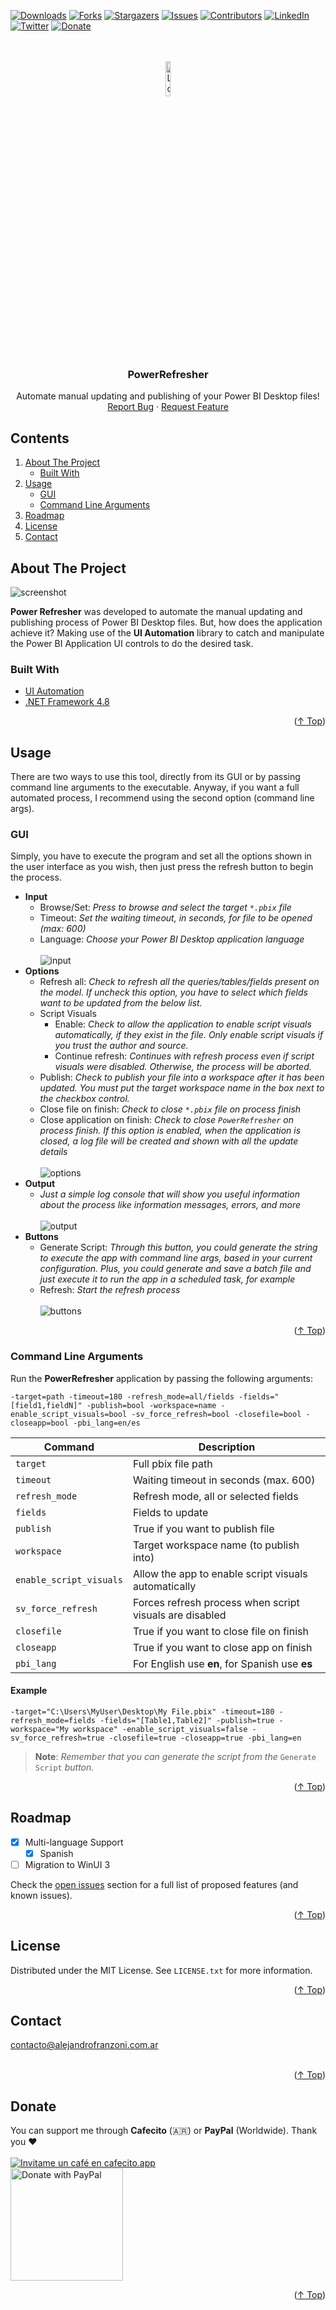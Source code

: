 <!-- markdownlint-disable MD033 MD041 -->

<div id="top"></div>

<!-- PROJECT SHIELDS -->
[![Downloads][downloads-shield]][downloads-url]
[![Forks][forks-shield]][forks-url]
[![Stargazers][stars-shield]][stars-url]
[![Issues][issues-shield]][issues-url]
[![Contributors][contributors-shield]][contributors-url]
[![LinkedIn][linkedin-shield]][linkedin-url]
[![Twitter][twitter-shield]][twitter-url]
[![Donate][donate-shield]][donate-url]

<!-- LOGO/HEADER -->
<br />
<br />
<div align="center">
  <a href="https://github.com/alefranzoni/power-refresher">
    <img src="images/logo.png" alt="Logo" width="12%">
  </a>

  <h3 align="center">PowerRefresher</h3>

  <p align="center">
    Automate manual updating and publishing of your Power BI Desktop files!
    <br />
    <a href="https://github.com/alefranzoni/power-refresher/issues">Report Bug</a>
    ·
    <a href="https://github.com/alefranzoni/power-refresher/issues">Request Feature</a>
  </p>
</div>

<!-- TABLE OF CONTENTS -->
## Contents

  <ol>
    <li>
      <a href="#about-the-project">About The Project</a>
      <ul>
        <li><a href="#built-with">Built With</a></li>
      </ul>
    </li>
    <li>
      <a href="#usage">Usage</a>
      <ul>
        <li><a href="#gui">GUI</a></li>
      </ul>
      <ul>
        <li><a href="#command-line-arguments">Command Line Arguments</a></li>
      </ul>
    </li>
    <li><a href="#roadmap">Roadmap</a></li>
    <li><a href="#license">License</a></li>
    <li><a href="#contact">Contact</a></li>
  </ol>

<!-- ABOUT -->
## About The Project

<img src="images/screen.png" alt="screenshot">

**Power Refresher** was developed to automate the manual updating and publishing process of Power BI Desktop files. But, how does the application achieve it? Making use of the **UI Automation** library to catch and manipulate the Power BI Application UI controls to do the desired task.

### Built With

* [UI Automation](https://docs.microsoft.com/en-us/dotnet/framework/ui-automation/ui-automation-overview/)
* [.NET Framework 4.8](https://dotnet.microsoft.com/en-us/download/dotnet-framework/net48/)

<p align="right">(<a href="#top">↑ Top</a>)</p>

<!-- USAGE -->
## Usage

There are two ways to use this tool, directly from its GUI or by passing command line arguments to the executable. Anyway, if you want a full automated process, I recommend using the second option (command line args).

### GUI

Simply, you have to execute the program and set all the options shown in the user interface as you wish, then just press the refresh button to begin the process.

* **Input**
  * Browse/Set: *Press to browse and select the target `*.pbix` file*
  * Timeout: *Set the waiting timeout, in seconds, for file to be opened (max: 600)*
  * Language: *Choose your Power BI Desktop application language* <br><br><img src="images/input.png" alt="input" >
* **Options**
  * Refresh all: *Check to refresh all the queries/tables/fields present on the model. If uncheck this option, you have to select which fields want to be updated from the below list.*
  * Script Visuals
    * Enable: *Check to allow the application to enable script visuals automatically, if they exist in the file. Only enable script visuals if you trust the author and source.*
    * Continue refresh: *Continues with refresh process even if script visuals were disabled. Otherwise, the process will be aborted.*
  * Publish: *Check to publish your file into a workspace after it has been updated. You must put the target workspace name in the box next to the checkbox control.*
  * Close file on finish: *Check to close `*.pbix` file on process finish*
  * Close application on finish: *Check to close `PowerRefresher` on process finish. If this option is enabled, when the application is closed, a log file will be created and shown with all the update details* <br><br><img src="images/options_gui.png" alt="options">
* **Output**
  * *Just a simple log console that will show you useful information about the process like information messages, errors, and more* <br><br><img src="images/output.png" alt="output">
* **Buttons**
  * Generate Script: *Through this button, you could generate the string to execute the app with command line args, based in your current configuration. Plus, you could generate and save a batch file and just execute it to run the app in a scheduled task, for example*
  * Refresh: *Start the refresh process* <br><br><img src="images/buttons.png" alt="buttons">

<p align="right">(<a href="#top">↑ Top</a>)</p>

### Command Line Arguments

Run the **PowerRefresher** application by passing the following arguments:

```batchfile
-target=path -timeout=180 -refresh_mode=all/fields -fields="[field1,fieldN]" -publish=bool -workspace=name -enable_script_visuals=bool -sv_force_refresh=bool -closefile=bool -closeapp=bool -pbi_lang=en/es
```

| Command                   | Description                                             |
|---------------------------|---------------------------------------------------------|
|`target`                   |Full pbix file path                                      |
|`timeout`                  |Waiting timeout in seconds (max. 600)                    |
|`refresh_mode`             |Refresh mode, all or selected fields                     |
|`fields`                   |Fields to update                                         |
|`publish`                  |True if you want to publish file                         |
|`workspace`                |Target workspace name (to publish into)                  |
|`enable_script_visuals`    |Allow the app to enable script visuals automatically     |
|`sv_force_refresh`         |Forces refresh process when script visuals are disabled  |
|`closefile`                |True if you want to close file on finish                 |
|`closeapp`                 |True if you want to close app on finish                  |
|`pbi_lang`                 |For English use **en**, for Spanish use **es**           |

#### Example

```batchfile
-target="C:\Users\MyUser\Desktop\My File.pbix" -timeout=180 -refresh_mode=fields -fields="[Table1,Table2]" -publish=true -workspace="My workspace" -enable_script_visuals=false -sv_force_refresh=true -closefile=true -closeapp=true -pbi_lang=en
```

> **Note**: *Remember that you can generate the script from the* `Generate Script` *button.*
<p align="right">(<a href="#top">↑ Top</a>)</p>

<!-- ROADMAP -->
## Roadmap

* [x] Multi-language Support
  * [x] Spanish

* [ ] Migration to WinUI 3

Check the [open issues](https://github.com/alefranzoni/power-refresher/issues) section for a full list of proposed features (and known issues).
<p align="right">(<a href="#top">↑ Top</a>)</p>

<!-- LICENSE -->
## License

Distributed under the MIT License. See `LICENSE.txt` for more information.
<p align="right">(<a href="#top">↑ Top</a>)</p>

<!-- CONTACT -->
## Contact

<contacto@alejandrofranzoni.com.ar> <br><br>
<p align="right">(<a href="#top">↑ Top</a>)</p>

<!-- DONATE -->
## Donate

You can support me through **Cafecito** (🇦🇷) or **PayPal** (Worldwide). Thank you ❤️
<br/><br/>
[![Invitame un café en cafecito.app](https://cdn.cafecito.app/imgs/buttons/button_3.svg)](https://cafecito.app/alefranzoni)
<br/>
<a href="https://www.paypal.com/donate/?hosted_button_id=9LR86UDHEKM3Q" target="_blank"><img src="https://raw.githubusercontent.com/stefan-niedermann/paypal-donate-button/master/paypal-donate-button.png" alt="Donate with PayPal" width="180"></a>
<p align="right">(<a href="#top">↑ Top</a>)</p>

<!-- MD LINKS & IMAGES -->
[contributors-shield]: https://img.shields.io/github/contributors/alefranzoni/power-refresher
[contributors-url]: https://github.com/alefranzoni/power-refresher/graphs/contributors
[forks-shield]: https://img.shields.io/github/forks/alefranzoni/power-refresher
[forks-url]: https://github.com/alefranzoni/power-refresher/network/members
[stars-shield]: https://img.shields.io/github/stars/alefranzoni/power-refresher
[stars-url]: https://github.com/alefranzoni/power-refresher/stargazers
[issues-shield]: https://img.shields.io/github/issues/alefranzoni/power-refresher
[issues-url]: https://github.com/alefranzoni/power-refresher/issues
[downloads-shield]: https://img.shields.io/github/downloads/alefranzoni/power-refresher/total
[downloads-url]: https://github.com/alefranzoni/power-refresher/releases
[linkedin-shield]: https://img.shields.io/badge/-LinkedIn-blue.svg?logo=linkedin
[linkedin-url]: https://linkedin.com/in/alejandrofranzonig
[twitter-shield]: https://img.shields.io/badge/-Twitter-blue.svg?logo=twitter&logoColor=white
[twitter-url]: https://twitter.com/AleFranzoniDGK
[donate-shield]: https://img.shields.io/badge/$-donate-ff69b4.svg?maxAge=2592000&amp;style=flat
[donate-url]: https://github.com/alefranzoni/power-refresher#donate
